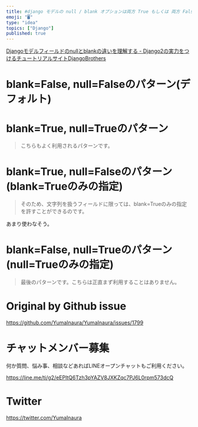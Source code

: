 ```yaml
---
title: #django モデルの null / blank オプションは両方 True もしくは 両方 False のどちらかで良さげ
emoji: "🖥"
type: "idea"
topics: ["Django"]
published: true
---
```


[Djangoモデルフィールドのnullとblankの違いを理解する - Django2の実力をつけるチュートリアルサイトDjangoBrothers](https://www.djangobrothers.com/blogs/django_null_blank/)


# blank=False, null=Falseのパターン(デフォルト)

# blank=True, null=Trueのパターン

>こちらもよく利用されるパターンです。

# blank=True, null=Falseのパターン(blank=Trueのみの指定)

>そのため、文字列を扱うフィールドに限っては、blank=Trueのみの指定を許すことができるのです。

あまり使わなそう。

# blank=False, null=Trueのパターン(null=Trueのみの指定)

>最後のパターンです。こちらは正直まず利用することはありません。




# Original by Github issue

https://github.com/YumaInaura/YumaInaura/issues/1799








<!-- Update From Qiita API -->

# チャットメンバー募集


何か質問、悩み事、相談などあればLINEオープンチャットもご利用ください。

https://line.me/ti/g2/eEPltQ6Tzh3pYAZV8JXKZqc7PJ6L0rpm573dcQ





# Twitter


https://twitter.com/YumaInaura


<!-- Update From Qiita API -->


